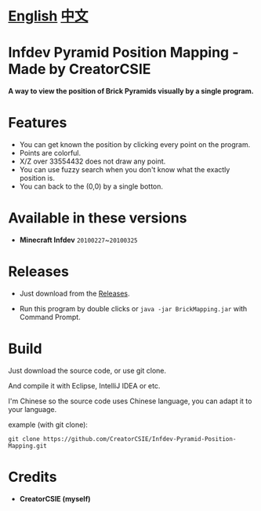 # [English](README.md) [中文](README-ZH.md)

# Infdev Pyramid Position Mapping - Made by CreatorCSIE

**A way to view the position of Brick Pyramids visually by a single program.**

# Features
* You can get known the position by clicking every point on the program.
* Points are colorful.
* X/Z over 33554432 does not draw any point.
* You can use fuzzy search when you don't know what the exactly position is.
* You can back to the (0,0) by a single botton.

# Available in these versions
* **Minecraft Infdev** `20100227`~`20100325`

# Releases
* Just download from the [Releases](https://github.com/CreatorCSIE/Infdev-Pyramid-Position-Mapping/releases).

* Run this program by double clicks or `java -jar BrickMapping.jar` with Command Prompt.

# Build
Just download the source code, or use git clone.

And compile it with Eclipse, IntelliJ IDEA or etc.

I'm Chinese so the source code uses Chinese language, you can adapt it to your language.

example (with git clone):

`git clone https://github.com/CreatorCSIE/Infdev-Pyramid-Position-Mapping.git`

# Credits
* **CreatorCSIE (myself)**
